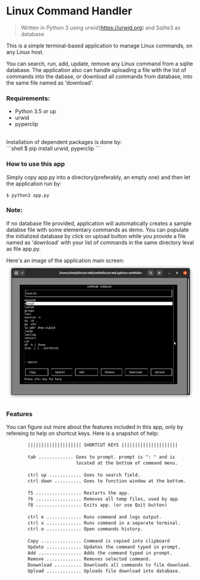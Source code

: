 # Linux Command Handler
> Written in Python 3 using urwid(https://urwid.org) and Sqlite3 as database

This is a simple terminal-based application to manage Linux commands, on any Linux host.

You can search, run, add, update, remove any Linux command from a sqlite database.
The application also can handle uploading a file with the list of commands
into the dabase, or download all commands from database, into the same file named as
'download'.


### Requirements:
- Python 3.5 or up 
- urwid
- pyperclip

<br>
Installation of dependent packages is done by:<br>
```shell
$ pip install urwid, pyperclip
```

### How to use this app
Simply copy app.py into a directory(preferably, an empty one) and then let the application run by: <br>
```shell
$ python3 app.py
```

### Note:
If no database file provided, application will automatically creates a sample databse file with some elementary commands as demo. 
You can populate the initialized database by click on upload button while you provide a file named as 'download' with your list of commands in the same directory leval as file app.py.

Here's an image of the application main screen:
![urwid-python-cmdhdler](screenshot.png)



### Features
You can figure out more about the features included in this app, only by refereing to help on  shortcut keys.
Here is a snapshot of help:

            |||||||||||||||||||| SHORTCUT KEYS |||||||||||||||||||||

            tab ............. Goes to prompt. prompt is ": " and is
                              located at the bottom of command menu.

            ctrl up ............ Goes to search field.
            ctrl down .......... Goes to function window at the bottom.

            f5 ................. Restarts the app.
            f6 ................. Removes all temp files, used by app
            f8 ................. Exits app. (or use Quit button)
            
            ctrl e ............. Runs command and logs output.
            ctrl x ............. Runs command in a separate terminal.
            ctrl o ............. Open commands history.

            Copy ............... Command is copied into clipboard
            Update ............. Updates the command typed in prompt.
            Add ................ Adds the command typed in prompt.
            Remove ............. Removes selected command.
            Doownload .......... Downloads all commands to file download.
            Upload ............. Uploads file download into database.





